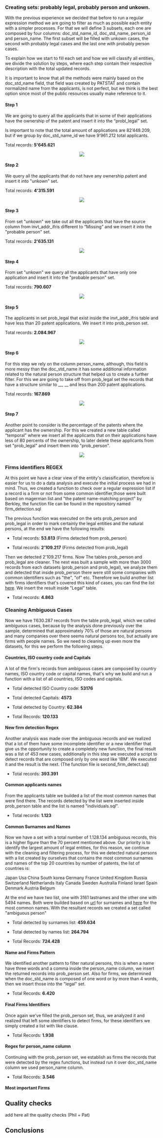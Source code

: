 ### Creating sets: probably legal, probably person and unkown.

With the previous experience we decided that before to run a regular expression method we are going to filter as much as possible each entity with a simpler processes. For that we will define 3 subsets, each one are composed by four columns: doc_std_name_id, doc_std_name, person_id and person_name. The first subset will be filled with unkown cases, the second with probably legal cases and the last one with probably person cases. 

To explain how we start to fill each set and how we will classify all entities, we divide the solution by steps, where each step contain their respective description with the total updated records.

It is important to know that all the methods were mainly based on the doc_std_name field, that field was created by PATSTAT and contain normalized name from the applicants, is not perfect, but we think is the best option since most of the public resources usually make reference to it.

#### Step 1 

We are going to query all the applicants that in some of their applications have the ownership of the patent and insert it into the “probl_legal” set. 

Is important to note that the total amount of applications are 82’448.209, but if we group by doc_std_name_id we have 9'961.212 total applicants.

Total records: **5'645.621**

<p align="center">
<img src="https://raw.githubusercontent.com/cortext/patstat/master/applicants%20classification/img/img1.png">
</p>

#### Step 2

We query all the applicants that do not have any ownership patent and insert it into "unkown" set.

Total records: **4'315.591**

<p align="center">
<img src="https://raw.githubusercontent.com/cortext/patstat/master/applicants%20classification/img/img2.png">
</p>

#### Step 3

From set "unkown" we take out all the applicants that have the source column from invt_addr_ifris different to “Missing” and we insert it into the "probable person" set.

Total records: **2'635.131**

<p align="center">
<img src="https://raw.githubusercontent.com/cortext/patstat/master/applicants%20classification/img/img3.png">
</p>

#### Step 4

From set "unkown" we query all the applicants that have only one application and insert it into the "probable person" set.

Total records: **790.607**

<p align="center">
<img src="https://raw.githubusercontent.com/cortext/patstat/master/applicants%20classification/img/img4.png">
</p>

#### Step 5

The applicants in set prob_legal that exist inside the invt_addr_ifris table and have less than 20 patent applications. We insert it into prob_person set.

Total records: **2.084.967**

<p align="center">
<img src="https://raw.githubusercontent.com/cortext/patstat/master/applicants%20classification/img/img5.png">
</p>

#### Step 6

For this step we rely on the column person_name, although, this field is more messy than the doc_std_name it has some additional information related to the natural person structure that helped us to create a further filter. For this we are going to take off from prob_legal set the records that have a structure similar to __, __ and less than 200 patent applications. 

Total records: **167.869**

<p align="center">
<img src="https://raw.githubusercontent.com/cortext/patstat/master/applicants%20classification/img/img6.png">
</p>

#### Step 7 

Another point to consider is the percentage of the patents where the applicant has the ownership. For this we created a new table called “temporal” where we insert all the applicants that on their applications have less of 80 percents of the ownership, to later delete these applicants from set "prob_legal" and insert them into "prob_person".

<p align="center">
<img src="https://raw.githubusercontent.com/cortext/patstat/master/applicants%20classification/img/img7.png">
</p>

### Firms identifiers REGEX

At this point we have a clear view of the entity's classification, therefore is easier for us to do a data analysis and execute the initial process we had in mind. Thus, we created a function to check over a regular expression list if a record is a firm or not from some common identifier,those were built based on magerman list and "the patent name-matching project" by Berkley, the function file can be found in the repository named firm_detection.sql 

The previous function was executed on the sets prob_person and prob_legal in order to mark certainly the legal entities and the natural persons, at the end we have the following results:

* Total records: **53.813** (Firms detected from prob_person)

* Total records: **2’109.217** (Firms detected from prob_legal)

Then we detected 2'109.217 firms. Now The tables prob_person and prob_legal are cleaner. The next was built a sample with more than 3000 records from each datasets (prob_person and prob_legal), we analyze them and detected that inside prob_person there were still some companies with common identifiers such as "the", "of" etc. Therefore we build another list with firms identifiers that's covered this kind of cases, you can find the list [here](http://www.riainabox.com/blog/the-top-50-most-commonly-used-words-in-ria-firm-names). We insert the result inside "Legal" table.

* Total records: **4.863**

### Cleaning Ambiguous Cases

Now we have 1’630.287 records from the table prob_legal, which we called ambiguous cases, because by the analysis done previously over the sample, determined that approximately 70% of those are natural persons and many companies over there seems natural persons too, but actually are firms with people names. So we need to cleaning up even more the datasets, for this we perform the following steps.

#### Countries, ISO country code and Capitals

A lot of the firm's records from ambiguous cases are composed by country names, ISO country code or capital names, that's why we build and run a function with a list of all countries, ISO codes and capitals.

* Total detected ISO Country code: **53176**

* Total detected Capitals: **4573**

* Total detected by Country: **62.384**

* Total Records: **120.133**

#### New firm detection Regex

Another analysis was made over the ambiguous records and we realized that a lot of them have some incomplete identifier or a new identifier that give us the opportunity to create a completely new function, the final result was a list of 453 new cases, additionally in this step we executed a script to detect records that are composed only by one word like ‘IBM’. We executed it and the result is the next. (The function file is second_firm_detect.sql)

* Total records: **393.391**


#### Common applicants names

From the applicants table we builded a list of the most common names that were find there. The records detected by the list 
were inserted inside prob_person table and the list is named "individuals.sql".

* Total records: **1.123**

#### Common Surnames and Names

Now we have a set with a total number of 1.128.134 ambiguous records, this is a higher figure than the 70 percent mentioned above. Our priority is to identify the largest amount of legal entities, for this reason, we continue with the cleaning and filtering process, for this we detected natural persons with a list created by ourselves that contains the most common surnames and names of the top 20 countries by number of patents, the list of countries is:

Japan
Usa
China
South korea
Germany
France
United Kingdom
Russia
Switzerland
Netherlands
Italy
Canada
Sweden
Australia
Finland
Israel
Spain
Denmark
Austria
Belgum

At the end we have two list, one with 3161 lastnames and the other one with 5494 names. Both were builded based on [url](https://www.behindthename.com/top/lists/belgium/2015) for surnames and [here](http://www.studentsoftheworld.info/penpals/stats.php3?Pays=JAP) for the most common names. With the resultant records we created a set called "ambiguous person" 

* Total detected by surnames list: **459.634**

* Total detected by names list: **264.794**

* Total Records: **724.428**

#### Name and Firms Pattern

We identified another pattern to filter natural persons, this is when a name have three words and a comma inside the person_name column, we insert the returned records into prob_person set. Also for firms, we determined when the doc_std_name is composed of one word or by more than 4 words, then we insert those into the "legal" set.

* Total Records: **6.420**

#### Final Firms Identifiers

Once again we've filled the prob_person set, thus, we analyzed it and realized that left some identifiers to detect firms, for these identifiers we simply created a list with like clause.

* Total Records: **1.938**

#### Regex for person_name column

Continuing with the prob_person set, we establish as firms the records that were detected by the regex functions, but instead run it over doc_std_name column we used person_name column.

* Total Records: **3.546**

#### Most important Firms

## Quality checks
add here all the quality checks (Phil + Pat)

## Conclusions



